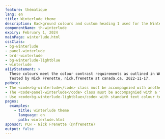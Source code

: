 ```yaml
---
feature: thématique
lang: en
title: Winterlude theme
description: Background colours and custom heading 1 used for the Winterlude campaign
componentName: th-winterlude
expiry: February 1, 2024
mainPage: winterlude.html
cssClass:
- bg-winterlude
- panel-winterlude
- brdr-winterlude
- bg-winterlude-lightblue
- winterlude
a11yStatement: >
  These colours meet the colour contrast requirements as outlined in WCAG 2.1 AA Success Criterion 1.4.3: Contrast (Minimum).
  Tested by Nick Frenette, nick.frenette at canada.ca. 2022-11-17.
peNote:
- The <code>bg-winterlude</code> class must be accompagnied with another dark contrast background colour such as <code>bg-dark</code>
- The <code>panel-winterlude</code> class must be accompagnied with a fall back color such as <code>panel-default</code>
- Use <code>bg-winterlude-lightblue</code> with standard text colour to ensure sufficient contrast between text and background
pages:
  examples:
    - title: winterlude theme
      language: en
      path: winterlude.html
sponsor: PCH - Nick Frenette (@nfrenette)
output: false
---
```


